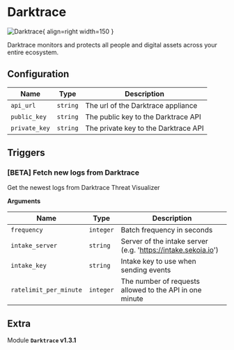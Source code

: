 # Darktrace

![Darktrace](/assets/playbooks/library/darktrace.png){ align=right width=150 }

Darktrace monitors and protects all people and digital assets across your entire ecosystem.

## Configuration

| Name      |  Type   |  Description  |
| --------- | ------- | --------------------------- |
| `api_url` | `string` | The url of the Darktrace appliance |
| `public_key` | `string` | The public key to the Darktrace API |
| `private_key` | `string` | The private key to the Darktrace API |

## Triggers

### [BETA] Fetch new logs from Darktrace

Get the newest logs from Darktrace Threat Visualizer

**Arguments**

| Name      |  Type   |  Description  |
| --------- | ------- | --------------------------- |
| `frequency` | `integer` | Batch frequency in seconds |
| `intake_server` | `string` | Server of the intake server (e.g. 'https://intake.sekoia.io') |
| `intake_key` | `string` | Intake key to use when sending events |
| `ratelimit_per_minute` | `integer` | The number of requests allowed to the API in one minute |


## Extra

Module **`Darktrace` v1.3.1**